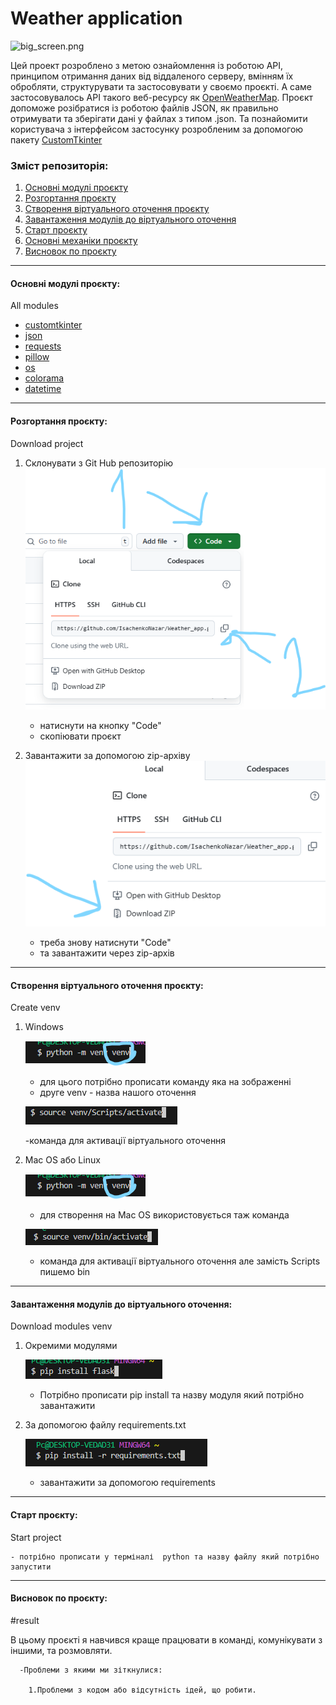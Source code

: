 # Weather application

![big_screen.png](static/icon/big_screen.png)

Цей проект розроблено з метою ознайомлення із роботою API, принципом отримання даних від віддаленого серверу, вмінням їх обробляти, структурувати та застосовувати у своємо проєкті. А саме застосовувалось API такого веб-ресурсу як [OpenWeatherMap](https://openweathermap.org). Проєкт допоможе розібратися із роботою файлів JSON, як правильно отримувати та зберігати дані у файлах з типом .json. Та познайомити користувача з інтерфейсом застосунку розробленим за допомогою пакету [CustomTkinter](https://customtkinter.tomschimansky.com)

### Зміст репозиторія:

1. [Основні модулі проєкту](#all-modules)
2. [Розгортання проєкту](#download-project)
3. [Створення віртуального оточення проєкту](#create-venv)
4. [Завантаження модулів до віртуального оточення](#download-modules-venv)
5. [Старт проєкту](#start-project)
6. [Основні механіки проєкту](#all-mechanics)
7. [Висновок по проєкту](#result) 
___
<h4 id= 'all-modules'>Основні модулі проєкту:</h4>
All modules

- [customtkinter](https://customtkinter.tomschimansky.com/)
- [json](https://docs.python.org/3/library/json.html)
- [requests](https://requests.readthedocs.io/en/latest/)
- [pillow](https://pillow.readthedocs.io/en/stable/)
- [os](https://docs.python.org/3/library/os.html)
- [colorama](https://pypi.org/project/colorama/)
- [datetime](https://docs.python.org/3/library/datetime.html)
___
<h4 id= 'download-project'>Розгортання проєкту:</h4>
Download project

1. Склонувати з Git Hub репозиторію
    ![1_task.png](images/1.png)

    - натиснути на кнопку "Code"
    - скопіювати проєкт

2. Завантажити за допомогою zip-архіву
    ![2_task.png](images/2.png)
    
    - треба знову натиснути "Code"
    - та завантажити через zip-архів
___
<h4 id= 'create-venv'>Створення віртуального оточення проєкту:</h4>
Сreate venv

1. Windows
   
   ![3_task.png](images/3.png)
   
    - для цього потрібно прописати команду яка на зображенні
    - друге venv - назва нашого оточення
    
    ![4_task.png](images/4.png)

    -команда для активації віртуального оточення

2. Mac OS або Linux
   
   ![3_task.png](images/3.png)
   - для створення на Mac OS використовується таж команда

   ![5_task.png](images/5.1.png)

    - команда для активації віртуального оточення
    але замість Scripts пишемо bin
   
___
<h4 id= 'download-modules-venv'>Завантаження модулів до віртуального оточення:</h4>
Download modules venv

1. Окремими модулями
    
    ![6_task.png](images/6.png)
 
    - Потрібно прописати pip install та назву модуля який потрібно завантажити


2. За допомогою файлу requirements.txt
    
    ![7_task.png](images/7.png)
   
    - завантажити за допомогою requirements
___
<h4 id= 'start-project'>Старт проєкту:</h4>
Start project

    - потрібно прописати у терміналі  python та назву файлу який потрібно запустити

___
<h4 id= 'all-modules'>Висновок по проєкту:</h4>
#result

В цьому проєкті я навчився краще працювати в команді, комунікувати з іншими, та розмовляти.

      -Проблеми з якими ми зіткнулися:

        1.Проблеми з кодом або відсутність ідей, що робити.





 

 
